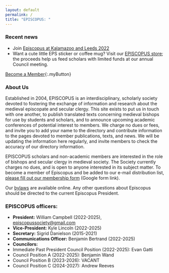 ```yaml
---
layout: default
permalink: /
title: "EPISCOPUS: "
---
```


### Recent news

- Join [Episcopus at Kalamazoo and Leeds 2022](/news)
- Want a cute little EPS sticker or coffee mug? Visit our [EPISCOPUS store](https://www.redbubble.com/people/epssociety/); the proceeds help us feed scholars with limited funds at our annual Council meeting.

[Become a Member](https://docs.google.com/forms/d/1azz1dyCwj6GlNZrg3zXIEzhUEV2KUf1FTYAQf-YGZXc/viewform){:.myButton}

### About Us

Established in 2004, EPISCOPUS is an interdisciplinary, scholarly society devoted to fostering the exchange of information and research about the medieval episcopate and secular clergy. This site exists to put us in touch with one another, to publish translated texts concerning medieval bishops for use by students and scholars, and to announce upcoming academic conferences of potential interest to members. We charge no dues or fees, and invite you to add your name to the directory and contribute information to the pages devoted to member publications, texts, and news. We will be updating the information here regularly, and invite members to check the accuracy of our directory information.

EPISCOPUS scholars and non-academic members are interested in the role of bishops and secular clergy in medieval society. The Society currently charges no dues, and is open to anyone interested in its subject matter. To become a member of Episcopus and be added to our e-mail distribution list, <a href="https://docs.google.com/forms/d/1azz1dyCwj6GlNZrg3zXIEzhUEV2KUf1FTYAQf-YGZXc/viewform">please fill out our membership form</a> (Google form link).

Our [bylaws](/bylaws/) are available online. Any other questions about Episcopus should be directed to the current Episcopus President.

### EPISCOPUS officers:

- **President:** William Campbell (2022-2025), episcopussociety@gmail.com
- **Vice-President:** Kyle Lincoln (2022-2025)
- **Secretary:** Sigrid Danielson (2015-2021)
- **Communications Officer:**  Benjamin Bertrand (2022-2025)
- **Councilors:**
- Immediate Past President Council Position (2022-2025): Evan Gatti 
- Council Position A (2022-2025): Benjamin Wand
- Council Position B (2023-2026): VACANT
- Council Position C (2024-2027): Andrew Reeves
